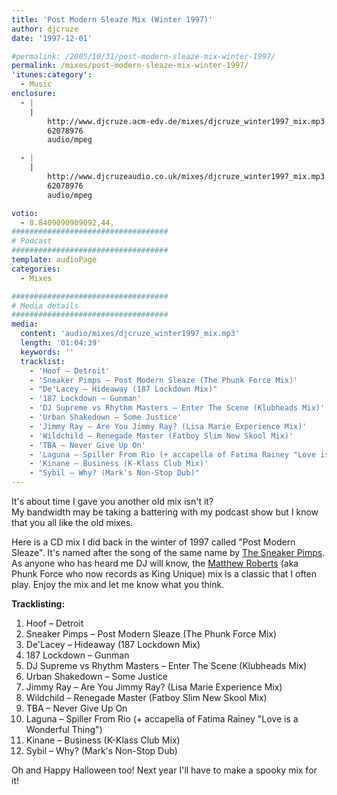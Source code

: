 ```yaml
---
title: 'Post Modern Sleaze Mix (Winter 1997)'
author: djcruze
date: '1997-12-01'

#permalink: /2005/10/31/post-modern-sleaze-mix-winter-1997/
permalink: /mixes/post-modern-sleaze-mix-winter-1997/
'itunes:category':
  - Music
enclosure:
  - |
    |
        http://www.djcruze.acm-edv.de/mixes/djcruze_winter1997_mix.mp3
        62078976
        audio/mpeg

  - |
    |
        http://www.djcruzeaudio.co.uk/mixes/djcruze_winter1997_mix.mp3
        62078976
        audio/mpeg

votio:
  - 8.8409090909092,44,
###################################
# Podcast
###################################
template: audioPage
categories:
  - Mixes

###################################
# Media details
###################################
media:
  content: 'audio/mixes/djcruze_winter1997_mix.mp3'
  length: '01:04:39'
  keywords: ''
  tracklist:
    - 'Hoof – Detroit'
    - 'Sneaker Pimps – Post Modern Sleaze (The Phunk Force Mix)'
    - "De'Lacey – Hideaway (187 Lockdown Mix)"
    - '187 Lockdown – Gunman'
    - 'DJ Supreme vs Rhythm Masters – Enter The Scene (Klubheads Mix)'
    - 'Urban Shakedown – Some Justice'
    - 'Jimmy Ray – Are You Jimmy Ray? (Lisa Marie Experience Mix)'
    - 'Wildchild – Renegade Master (Fatboy Slim New Skool Mix)'
    - 'TBA – Never Give Up On'
    - 'Laguna – Spiller From Rio (+ accapella of Fatima Rainey "Love is a Wonderful Thing")'
    - 'Kinane – Business (K-Klass Club Mix)'
    - "Sybil – Why? (Mark's Non-Stop Dub)"
---
```


It's about time I gave you another old mix isn't it?  
My bandwidth may be taking a battering with my podcast show but I know that you all like the old mixes.

Here is a CD mix I did back in the winter of 1997 called "Post Modern Sleaze". It's named after the song of the same name by [The Sneaker Pimps][1]. As anyone who has heard me DJ will know, the [Matthew Roberts][2] (aka Phunk Force who now records as King Unique) mix is a classic that I often play. Enjoy the mix and let me know what you think.

**Tracklisting:**

1. Hoof – Detroit
2. Sneaker Pimps – Post Modern Sleaze (The Phunk Force Mix)
3. De'Lacey – Hideaway (187 Lockdown Mix)
4. 187 Lockdown – Gunman
5. DJ Supreme vs Rhythm Masters – Enter The Scene (Klubheads Mix)
6. Urban Shakedown – Some Justice
7. Jimmy Ray – Are You Jimmy Ray? (Lisa Marie Experience Mix)
8. Wildchild – Renegade Master (Fatboy Slim New Skool Mix)
9. TBA – Never Give Up On
10. Laguna – Spiller From Rio (+ accapella of Fatima Rainey "Love is a Wonderful Thing")
11. Kinane – Business (K-Klass Club Mix)
12. Sybil – Why? (Mark's Non-Stop Dub)

Oh and Happy Halloween too! Next year I'll have to make a spooky mix for it!

[1]: http://www.sneakerpimps.com/
[2]: http://www.kingunique.com

